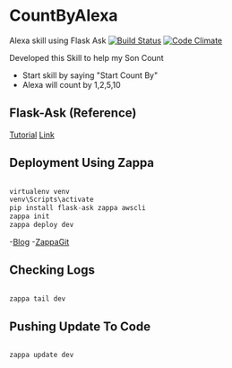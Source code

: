 # CountByAlexa
Alexa skill using Flask Ask
[![Build Status](https://travis-ci.org/ravishan16/CountByAlexa.svg?branch=master)](https://travis-ci.org/ravishan16/CountByAlexa)
[![Code Climate](https://codeclimate.com/github/ravishan16/CountByAlexa/badges/gpa.svg)](https://codeclimate.com/github/ravishan16/CountByAlexa)


Developed this Skill to help my Son Count

- Start skill by saying "Start Count By"
- Alexa will count by 1,2,5,10

## Flask-Ask (Reference)

[Tutorial](https://developer.amazon.com/blogs/post/Tx14R0IYYGH3SKT/Flask-Ask-A-New-Python-Framework-for-Rapid-Alexa-Skills-Kit-Development)
[Link](https://github.com/johnwheeler/flask-ask/tree/master/samples)


## Deployment Using Zappa

```python

virtualenv venv
venv\Scripts\activate
pip install flask-ask zappa awscli
zappa init
zappa deploy dev

```

-[Blog](https://developer.amazon.com/blogs/post/8e8ad73a-99e9-4c0f-a7b3-60f92287b0bf/new-alexa-tutorial-deploy-flask-ask-skills-to-aws-lambda-with-zappa)
-[ZappaGit](https://github.com/Miserlou/Zappa)

## Checking Logs

```python

zappa tail dev

```

## Pushing Update To Code

```python

zappa update dev

```
